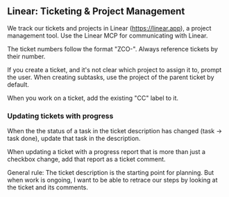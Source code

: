 ## Linear: Ticketing & Project Management

We track our tickets and projects in Linear (https://linear.app), a project management tool. Use the Linear MCP for communicating with Linear.

The ticket numbers follow the format "ZCO-<number>". Always reference tickets by their number.

If you create a ticket, and it's not clear which project to assign it to, prompt the user. When creating subtasks, use the project of the parent ticket by default.

When you work on a ticket, add the existing "CC" label to it.


### Updating tickets with progress

When the the status of a task in the ticket description has changed (task → task done), update that task in the description.

When updating a ticket with a progress report that is more than just a checkbox change, add that report as a ticket comment.

General rule: The ticket description is the starting point for planning. But when work is ongoing, I want to be able to retrace our steps by looking at the ticket and its comments.
